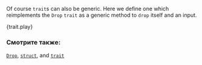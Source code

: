 Of course `trait`s can also be generic. Here we define one which reimplements
the `Drop` `trait` as a generic method to `drop` itself and an input.

{trait.play}

### Смотрите также:

[`Drop`][Drop], [`struct`][structs], and [`trait`][traits]

[Drop]: https://doc.rust-lang.org/std/ops/trait.Drop.html
[structs]: ../custom_types/structs.html
[traits]: ../trait.html
